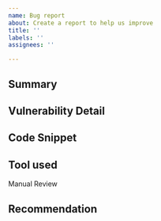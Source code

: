 ```yaml
---
name: Bug report
about: Create a report to help us improve
title: ''
labels: ''
assignees: ''

---
```


## Summary

## Vulnerability Detail

## Code Snippet

## Tool used

Manual Review

## Recommendation
